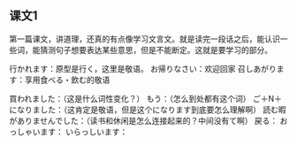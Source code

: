 ## 课文1
第一篇课文，讲道理，还真的有点像学习文言文。就是读完一段话之后，能认识一些词，能猜测句子想要表达某些意思，但是不能断定。这就是要学习的部分。

行かれます：原型是行く，这里是敬语。
お帰りなさい：欢迎回家
召しあがります：享用食べる・飲む的敬语


買われました：（这是什么词性变化？）
もう：（怎么到处都有这个词）
ご＋N＋になりました：（这肯定是敬语，但是这个になります到底要怎么理解啊）
読む暇がありませんでした：（读书和休闲是怎么连接起来的？中间没有て啊）
戻る：
おっしゃいます：
いらっしいます：

